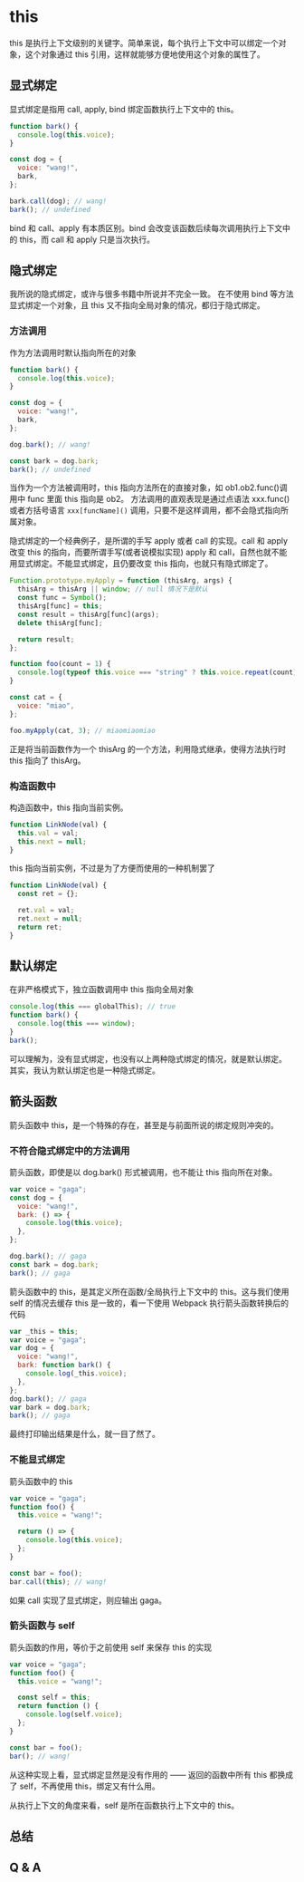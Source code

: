 # this

this 是执行上下文级别的关键字。简单来说，每个执行上下文中可以绑定一个对象，这个对象通过 this 引用，这样就能够方便地使用这个对象的属性了。

## 显式绑定

显式绑定是指用 call, apply, bind 绑定函数执行上下文中的 this。

```js
function bark() {
  console.log(this.voice);
}

const dog = {
  voice: "wang!",
  bark,
};

bark.call(dog); // wang!
bark(); // undefined
```

bind 和 call、apply 有本质区别。bind 会改变该函数后续每次调用执行上下文中的 this，而 call 和 apply 只是当次执行。

## 隐式绑定

我所说的隐式绑定，或许与很多书籍中所说并不完全一致。 在不使用 bind 等方法显式绑定一个对象，且 this 又不指向全局对象的情况，都归于隐式绑定。

### 方法调用

作为方法调用时默认指向所在的对象

```js
function bark() {
  console.log(this.voice);
}

const dog = {
  voice: "wang!",
  bark,
};

dog.bark(); // wang!

const bark = dog.bark;
bark(); // undefined
```

当作为一个方法被调用时，this 指向方法所在的直接对象，如 ob1.ob2.func()调用中 func 里面 this 指向是 ob2。 方法调用的直观表现是通过点语法 xxx.func() 或者方括号语言 `xxx[funcName]()` 调用，只要不是这样调用，都不会隐式指向所属对象。

隐式绑定的一个经典例子，是所谓的手写 apply 或者 call 的实现。call 和 apply 改变 this 的指向，而要所谓手写(或者说模拟实现) apply 和 call，自然也就不能用显式绑定。不能显式绑定，且仍要改变 this 指向，也就只有隐式绑定了。

```js
Function.prototype.myApply = function (thisArg, args) {
  thisArg = thisArg || window; // null 情况下是默认
  const func = Symbol();
  thisArg[func] = this;
  const result = thisArg[func](args);
  delete thisArg[func];

  return result;
};

function foo(count = 1) {
  console.log(typeof this.voice === "string" ? this.voice.repeat(count) : "");
}

const cat = {
  voice: "miao",
};

foo.myApply(cat, 3); // miaomiaomiao
```

正是将当前函数作为一个 thisArg 的一个方法，利用隐式继承，使得方法执行时 this 指向了 thisArg。

### 构造函数中

构造函数中，this 指向当前实例。

```js
function LinkNode(val) {
  this.val = val;
  this.next = null;
}
```

this 指向当前实例，不过是为了方便而使用的一种机制罢了

```js
function LinkNode(val) {
  const ret = {};

  ret.val = val;
  ret.next = null;
  return ret;
}
```

## 默认绑定

在非严格模式下，独立函数调用中 this 指向全局对象

```js
console.log(this === globalThis); // true
function bark() {
  console.log(this === window);
}
bark();
```

可以理解为，没有显式绑定，也没有以上两种隐式绑定的情况，就是默认绑定。 其实，我认为默认绑定也是一种隐式绑定。

## 箭头函数

箭头函数中 this，是一个特殊的存在，甚至是与前面所说的绑定规则冲突的。

### 不符合隐式绑定中的方法调用

箭头函数，即使是以 dog.bark() 形式被调用，也不能让 this 指向所在对象。

```js
var voice = "gaga";
const dog = {
  voice: "wang!",
  bark: () => {
    console.log(this.voice);
  },
};

dog.bark(); // gaga
const bark = dog.bark;
bark(); // gaga
```

箭头函数中的 this，是其定义所在函数/全局执行上下文中的 this。这与我们使用 self 的情况去缓存 this 是一致的，看一下使用 Webpack 执行箭头函数转换后的代码

```js
var _this = this;
var voice = "gaga";
var dog = {
  voice: "wang!",
  bark: function bark() {
    console.log(_this.voice);
  },
};
dog.bark(); // gaga
var bark = dog.bark;
bark(); // gaga
```

最终打印输出结果是什么，就一目了然了。

### 不能显式绑定

箭头函数中的 this

```js
var voice = "gaga";
function foo() {
  this.voice = "wang!";

  return () => {
    console.log(this.voice);
  };
}

const bar = foo();
bar.call(this); // wang!
```

如果 call 实现了显式绑定，则应输出 gaga。

### 箭头函数与 self

箭头函数的作用，等价于之前使用 self 来保存 this 的实现

```js
var voice = "gaga";
function foo() {
  this.voice = "wang!";

  const self = this;
  return function () {
    console.log(self.voice);
  };
}

const bar = foo();
bar(); // wang!
```

从这种实现上看，显式绑定显然是没有作用的 —— 返回的函数中所有 this 都换成了 self，不再使用 this，绑定又有什么用。

从执行上下文的角度来看，self 是所在函数执行上下文中的 this。

## 总结

<!-- this 就像中文中的”这个“，”那个“，很容易让人”???“，往往需要结合上下文去理解。于是，我尝试着结合执行上下文，作用域等概念去理解 -->

## Q & A
